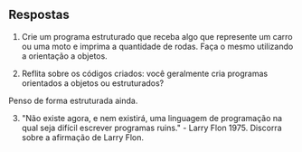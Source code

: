 ## Respostas 

1) Crie um programa estruturado que receba algo que represente um carro ou uma moto e imprima a quantidade de rodas. Faça o mesmo utilizando a orientação a objetos.


2) Reflita sobre os códigos criados: você geralmente cria programas orientados a objetos ou estruturados?

Penso de forma estruturada ainda.

3) "Não existe agora, e nem existirá, uma linguagem de programação na qual seja difícil escrever programas ruins." - Larry Flon 1975. Discorra sobre a afirmação de Larry Flon.


